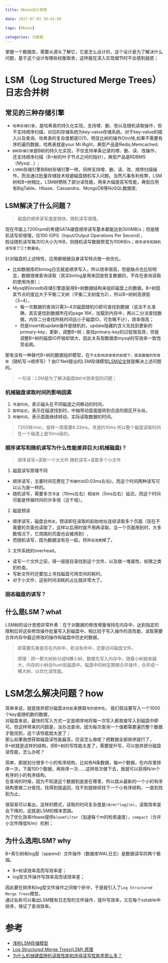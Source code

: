 ```yaml
---
title: Hbase设计思想

date: 2017-07-03 20:41:50

tags: [Hbase]

categories: 大数据
---
```


掌握一个数据库，需要从源头了解它，它是怎么设计的，这个设计是为了解决什么问题，基于这个设计有哪些权衡取舍，这样能在深入实现细节时不会感到疑惑；

<!-- more --> 

# LSM（Log Structured Merge Trees）日志合并树

## 常见的三种存储引擎
* `哈希存储引擎`，是哈希表的持久化实现，支持增、删、改以及随机读取操作，但不支持顺序扫描，对应的存储系统为key-value存储系统。对于key-value的插入以及查询，哈希表的复杂度都是O(1)，明显比树的操作O(n)快,如果不需要有序的遍历数据，哈希表就是your Mr.Right，典型产品是Redis,Memcached;
* `B树存储引擎`是B树的持久化实现，不仅支持单条记录的增、删、读、改操作，还支持顺序扫描（B+树的叶子节点之间的指针），典型产品是RDBMS（Mysql...）;
* `LSM树`存储引擎和B树存储引擎一样，同样支持增、删、读、改、顺序扫描操作。而且通过批量存储技术规避磁盘随机写入问题。当然凡事有利有弊，LSM树和B+树相比，LSM树牺牲了部分读性能，用来大幅提高写性能，典型应用有BigTable、Hbase、Cassandra、MongoDB等NoSQL数据库;

## LSM解决了什么问题？
>磁盘的顺序读写速度很快，随机读写很慢。

现在市面上7200rpm的希捷SATA硬盘顺序读写基本都能达到300MB/s；但是随机读写却很慢，仅100 IOPS（Input/Output Operations Per Second），  
假设随机读写每次IO大小为1KB，则随机读写数据带宽为100KB/s；`顺序读写和随机读写差了三个数量级`。

针对磁盘的上述特性，应用都根据自身读写特点做一些优化。
* 比如数据库的binlog日志就是顺序写入，所以效率很高，但是缺点也比较明显，数据很难查询读取（其实binlog是用来回放恢复数据的，不存在查询读取的使用场景）；
* Mysql的innodb存储引擎底层用B+树数据结构来组织磁盘上的数据，B+树因其节点的度远大于平衡二叉树（平衡二叉树度为2），所以B+树树高很低（3~4），
    * 每一次数据的查询只需3~4次磁盘随机IO即可查找到数据（说法不太准确，其实是找到数据所在的page 16K，加载到内存中，再以二分法查找数据，内存二分查找所耗时间远小于磁盘IO，可忽略不计），效率很高；
    * 但是insert和update操作是随机的，update隐藏的含义先找到更新的primary-key，更新，调整B+树；查找primary-key的过程很高效，但是调整B+树的磁盘IO开销却很大，因此关系型数据库mysql的写效率一致饱受诟病。

那有没有一种替代B+树的数据组织模型，在`不太影响读效率的前提下，提高数据的写效率`（随机写->顺序写）?
由O'Neil提出的LSM存储模型[LSM论文](https://www.cs.umb.edu/~poneil/lsmtree.pdf)就是解决上述问题的。

>一句话：LSM是为了解决磁盘`随机写`效率低的问题；

### 机械磁盘读取时间的影响因素
1. `寻道时间`，表示磁头在不同磁道之间移动的时间。
2. `旋转延迟`，表示在磁道找到时，中轴带动盘面旋转到合适的扇区开头处。
3. `传输时间`，表示盘面继续转动，实际读取数据的时间。
>7200转/min，旋转一周需要8.33ms，寻道约10ms
所以整个磁盘读取时间在一个磁道上是10ms级的。

### 顺序读写和随机读写为什么性能差异巨大(机械磁盘)？
>顺序读写=读取一个大文件
>随机读写=读取多个小文件
1. 磁盘读写原理不同 
* 顺序读写，主要时间花费在了`传输时间`(0.03ms左右)，而这个时间两种读写可以认为是一样的。
* 随机读写，需要多次`寻道`（10ms左右）和`旋转`（5ms左右）延迟。而这个时间可能是传输时间的许多倍（近千倍）。
2. 磁盘预读 
* 顺序读写，磁盘会`预读`，预读即在读取的起始地址连续读取多个页面（现在不需要的页面也读取了，这样以后用时就不用再读取，当一个页面用到时，大多数情况下，它周围的页面也会被用到）,
* 而随机读写，因为数据没有在一起，将`预读浪费`掉了。
3. 文件系统的overhead。
* 读写一个文件之前，得一层层目录找到这个文件，以及做一堆属性、权限之类的检查。
* 写新文件时还要加上寻找磁盘可用空间的耗时。
* 对于小文件，这些时间消耗的占比就非常大了。

### 固态磁盘的读写？


## 什么是LSM？what
LSM树的设计思想非常朴素：在于对数据的修改增量保持在内存中，达到指定的限制后将这些修改操作批量写入到磁盘中，相比较于写入操作的高性能，读取需要合并内存中最近修改的操作和磁盘中历史的数据，
> 即需要先看是否在内存中，若没有命中，还要访问磁盘文件。

> 原理：把一颗大树拆分成N棵小树，数据先写入内存中，随着小树越来越大，内存的小树会flush到磁盘中。磁盘中的树定期做合并操作，合并成一棵大树，以优化读性能。

# LSM怎么解决问题？how
简单来说，就是放弃部分磁盘`读性能`来换取`写的顺序性`。
我们假设要写入一个1000个key是随机数的数据，  
对磁盘来说，最快的写入方式一定是顺序地将每一次写入都直接写入到磁盘中即可。但这样带来的问题是，没办法查询，因为每次查询一个值都需要遍历整个数据才能找到，这个读性能就太差了；  
那么如果我想获取磁盘读性能最高，应该怎么做呢？把数据全部排序就行了，B+树就是这样的结构，但B+树的写性能太差了，需要提升写，可以放弃部分磁盘读性能，怎么办呢？  

简单，那就划分很多个小的有序结构，比如有N条数据，每m个数据，在内存里排序一次，下面100个数据，再排序一次……这样依次做下去，我就可以获得N/m个有序的小的有序结构，  
在查询的时候，因为不知道这个数据到底是在哪里，所以就从最新的一个小的有序结构里做二分查找，找得到就返回，找不到就继续找下一个小有序结构，一直到找到为止。  

很容易可以看出，这样的模式，读取的时间复杂度是`(N/m)*log2(m)`，读取效率是会下降的，这就是LSM的根本思路。  
为了优化效率Hbase提供`bloomfilter`（加速每个m的检索速度），`compact`（合并小文件降低N/m）机制；

## 为什么选用LSM? why
B+索引树和log型（append）文件操作（数据库WAL日志）是数据读写的两个极端。  
* B+树读效率高而写效率差；
* log型文件操作写效率高而读效率差；

因此要在排序和log型文件操作之间做个折中，于是就引入了`Log Structured Merge Trees`模型，  
通过名称可以看出LSM既有日志型的文件操作，提升写效率，又在每个sstable中排序，保证了查询效率。

# 参考
* [浅析LSM存储模型](https://zhuanlan.zhihu.com/p/37193700)
* [Log Structured Merge Trees(LSM) 原理](https://www.open-open.com/lib/view/open1424916275249.html)
* [为什么机械硬盘随机读取性能和连续读写性能差那么多？](https://www.zhihu.com/question/48254780)

